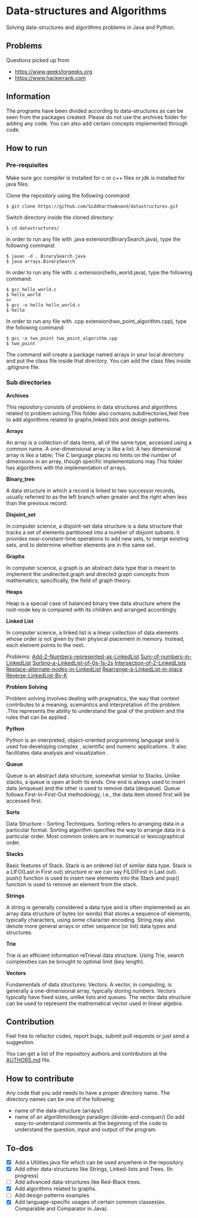 # Data-structures and Algorithms
Solving data-structures and algorithms problems in Java and Python. 

## Problems
Questions picked up from
- https://www.geeksforgeeks.org
- https://www.hackerrank.com

## Information
The programs have been divided according to data-structures as can be seen from
the packages created. Please do not use the archives folder for adding any code.
You can also add certain concepts implemented through code.

## How to run

### Pre-requisites

Make sure gcc compiler is installed for c or c++ files or jdk is installed for java files.

Clone the repository using the following command:
```
$ git clone https://github.com/SiddharthaAnand/datastructures.git
```

Switch directory inside the cloned directory:
```
$ cd datastructures/
```

In order to run any file with .java extension(BinarySearch.java), type the following command:
```
$ javac -d . BinarySearch.java
$ java arrays.BinarySearch
```

In order to run any file with .c extension(hello_world.java), type the following command:
```
$ gcc hello_world.c
$ hello_world
or
$ gcc -o hello hello_world.c
$ hello
```

In order to run any file with .cpp extension(two_point_algorithm.cpp), type the following command:
```
$ gcc -o two_point two_point_algorithm.cpp
$ two_point
```

The command will create a package named arrays in your local directory and put
the class file inside that directory.
You can add the class files inside .gitignore file.

### Sub directories
**Archives**

This repository consists of problems in data structures and algorithms related to problem solving.This folder also contains subdirectories,feel free to add algorithms related to graphs,linked lists and design patterns.

**Arrays**

An array is a collection of data items, all of the same type, accessed using a common name. A one-dimensional array is like a list; A two dimensional array is like a table; The C language places no limits on the number of dimensions in an array, though specific implementations may.This folder has algorithms with the implementation of arrays.

**Binary_tree**

A data structure in which a record is linked to two successor records, usually referred to as the left branch when greater and the right when less than the previous record.

**Disjoint_set**

In computer science, a disjoint-set data structure is a data structure that tracks a set of elements partitioned into a number of disjoint subsets. It provides near-constant-time operations to add new sets, to merge existing sets, and to determine whether elements are in the same set.

**Graphs**

In computer science, a graph is an abstract data type that is meant to implement the undirected graph and directed graph concepts from mathematics; specifically, the field of graph theory.

**Heaps**

Heap is a special case of balanced binary tree data structure where the root-node key is compared with its children and arranged accordingly

**Linked List**

In computer science, a linked list is a linear collection of data elements whose order is not given by their physical placement in memory. Instead, each element points to the next.

*Problems:*
[Add-2-Numbers-represented-as-LinkedList](https://github.com/SiddharthaAnand/datastructures/blob/master/linked_list/AddNumbersInLinkedList.java)
[Sum-of-numbers-in-LinkedList](https://github.com/SiddharthaAnand/datastructures/blob/master/linked_list/AdditionLinkedListController.java)
[Sorting-a-LinkedList-of-0s-1s-2s](https://github.com/SiddharthaAnand/datastructures/blob/master/linked_list/DeleteNodeClass.java)
[Intersection-of-2-LinkedLists](https://github.com/SiddharthaAnand/datastructures/blob/master/linked_list/IntersectionOfLinkedList.java)
[Replace-alternate-nodes-in-LinkedList](https://github.com/SiddharthaAnand/datastructures/blob/master/linked_list/LinkedList.java)
[Rearrange-a-LinkedList-in-place](https://github.com/SiddharthaAnand/datastructures/blob/master/linked_list/ReArrangerClass.java)
[Reverse-LinkedList-By-K](https://github.com/SiddharthaAnand/datastructures/blob/master/linked_list/ReverseLinkedListByK.java)

**Problem Solving**

Problem solving involves dealing with pragmatics, the way that context contributes to a meaning, scemantics and interpretation of the problem .This represents the ability to understand the goal of the problem and the rules that can be applied .

**Python**

Python is an interpreted, object-oriented programming language and is used foe developing complex , scientific and numeric applications . It also facilitates data analysis and visualization .

**Queue**

Queue is an abstract data structure, somewhat similar to Stacks. Unlike stacks, a queue is open at both its ends. One end is always used to insert data (enqueue) and the other is used to remove data (dequeue). Queue follows First-In-First-Out methodology, i.e., the data item stored first will be accessed first.

**Sorts**

Data Structure - Sorting Techniques. Sorting refers to arranging data in a particular format. Sorting algorithm specifies the way to arrange data in a particular order. Most common orders are in numerical or lexicographical order.

**Stacks**

Basic features of Stack. Stack is an ordered list of similar data type. Stack is a LIFO(Last in First out) structure or we can say FILO(First in Last out). push() function is used to insert new elements into the Stack and pop() function is used to remove an element from the stack.

**Strings**

A string is generally considered a data type and is often implemented as an array data structure of bytes (or words) that stores a sequence of elements, typically characters, using some character encoding. String may also denote more general arrays or other sequence (or list) data types and structures.

**Trie**

Trie is an efficient information reTrieval data structure. Using Trie, search complexities can be brought to optimal limit (key length).

**Vectors**

Fundamentals of data structures: Vectors. A vector, in computing, is generally a one-dimensional array, typically storing numbers. Vectors typically have fixed sizes, unlike lists and queues. The vector data structure can be used to represent the mathematical vector used in linear algebra.

## Contribution
Feel free to refactor codes, report bugs, submit pull requests or just send a suggestion.

You can get a list of the repository authors and contributors at the [AUTHORS.md](AUTHORS.md) file.

## How to contribute
Any code that you add needs to have a proper directory name. The directory
names can be one of the following:
* name of the data-structure (arrays/)
* name of an algorithm/design paradigm (divide-and-conquer/)
Do add easy-to-understand comments at the beginning of the code to understand the 
question, input and output of the program.

## To-dos
- [X] Add a Utilities.java file which can be used anywhere in the repository.
- [X] Add other data-structures like Strings, Linked-lists and Trees. (In progress)
- [ ] Add advanced data-structures like Red-Black trees.
- [X] Add algorithms related to graphs.
- [ ] Add design patterns examples
- [X] Add language-specific usages of certain common classes(ex. Comparable and Comparator in Java).
